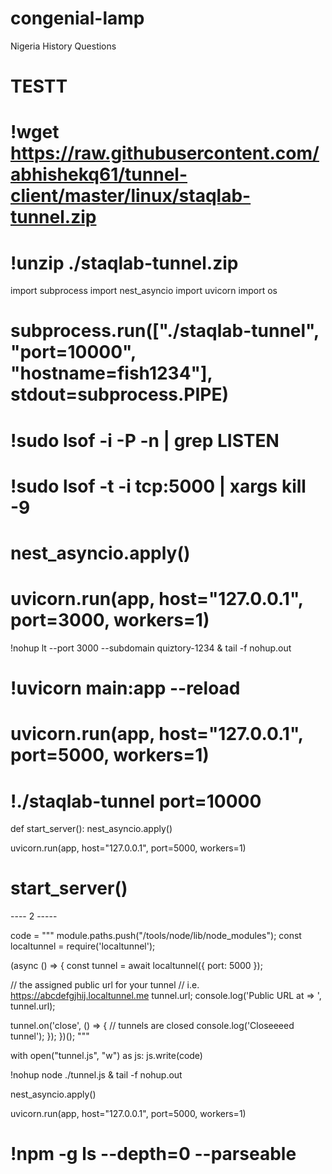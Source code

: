 # congenial-lamp
Nigeria History Questions

# TESTT
# !wget https://raw.githubusercontent.com/abhishekq61/tunnel-client/master/linux/staqlab-tunnel.zip

# !unzip ./staqlab-tunnel.zip

import subprocess
import nest_asyncio
import uvicorn
import os

# subprocess.run(["./staqlab-tunnel", "port=10000", "hostname=fish1234"], stdout=subprocess.PIPE)

# !sudo lsof -i -P -n | grep LISTEN

# !sudo lsof -t -i tcp:5000 | xargs kill -9

# nest_asyncio.apply()

# uvicorn.run(app, host="127.0.0.1", port=3000, workers=1)

!nohup lt --port 3000 --subdomain quiztory-1234 & tail -f nohup.out

# !uvicorn main:app --reload

# uvicorn.run(app, host="127.0.0.1", port=5000, workers=1)

# !./staqlab-tunnel port=10000

def start_server():
  nest_asyncio.apply()
  
  uvicorn.run(app, host="127.0.0.1", port=5000, workers=1)

# start_server()



---- 2 -----

code = """
module.paths.push("/tools/node/lib/node_modules");
const localtunnel = require('localtunnel');

(async () => {
  const tunnel = await localtunnel({ port: 5000 });

  // the assigned public url for your tunnel
  // i.e. https://abcdefgjhij.localtunnel.me
  tunnel.url;
  console.log('Public URL at => ', tunnel.url);

  tunnel.on('close', () => {
    // tunnels are closed
    console.log('Closeeeed tunnel');
  });
})();
"""

with open("tunnel.js", "w") as js:
  js.write(code)


!nohup node ./tunnel.js & tail -f nohup.out

nest_asyncio.apply()

uvicorn.run(app, host="127.0.0.1", port=5000, workers=1)

# !npm -g ls --depth=0 --parseable
